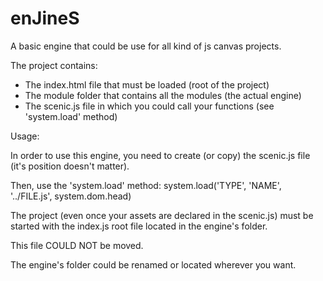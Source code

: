 # enJineS
A basic engine that could be use for all kind of js canvas projects.

The project contains:

 - The index.html file that must be loaded (root of the project)
 - The module folder that contains all the modules (the actual engine)
 - The scenic.js file in which you could call your functions (see 'system.load' method)
 
Usage:

  In order to use this engine, you need to create (or copy) the scenic.js file (it's position doesn't matter).
  
  Then, use the 'system.load' method:   system.load('TYPE', 'NAME', '../FILE.js', system.dom.head)
  
  The project (even once your assets are declared in the scenic.js) must be started with the index.js root file located in the engine's folder.
  
  This file COULD NOT be moved.

  The engine's folder could be renamed or located wherever you want.
